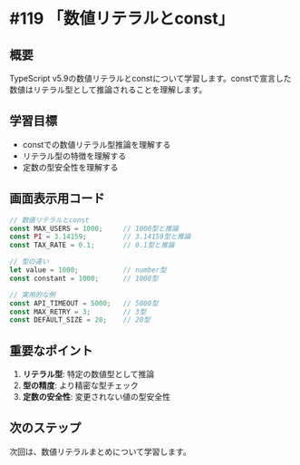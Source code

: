 # #119 「数値リテラルとconst」

## 概要
TypeScript v5.9の数値リテラルとconstについて学習します。constで宣言した数値はリテラル型として推論されることを理解します。

## 学習目標
- constでの数値リテラル型推論を理解する
- リテラル型の特徴を理解する
- 定数の型安全性を理解する

## 画面表示用コード

```typescript
// 数値リテラルとconst
const MAX_USERS = 1000;     // 1000型と推論
const PI = 3.14159;         // 3.14159型と推論
const TAX_RATE = 0.1;       // 0.1型と推論

// 型の違い
let value = 1000;           // number型
const constant = 1000;      // 1000型

// 実用的な例
const API_TIMEOUT = 5000;   // 5000型
const MAX_RETRY = 3;        // 3型
const DEFAULT_SIZE = 20;    // 20型
```

## 重要なポイント
1. **リテラル型**: 特定の数値型として推論
2. **型の精度**: より精密な型チェック
3. **定数の安全性**: 変更されない値の型安全性

## 次のステップ
次回は、数値リテラルまとめについて学習します。